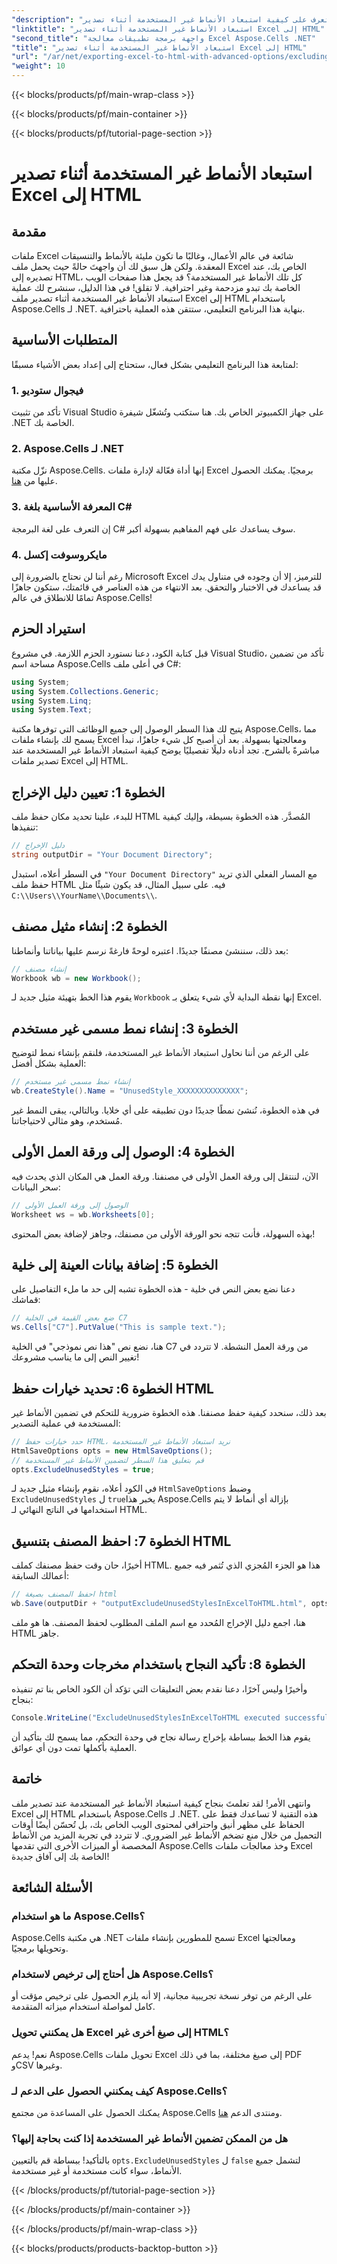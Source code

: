 ```yaml
---
"description": "تعرف على كيفية استبعاد الأنماط غير المستخدمة أثناء تصدير Excel إلى HTML باستخدام Aspose.Cells لـ .NET في هذا الدليل المفصل خطوة بخطوة."
"linktitle": "استبعاد الأنماط غير المستخدمة أثناء تصدير Excel إلى HTML"
"second_title": "واجهة برمجة تطبيقات معالجة Excel Aspose.Cells .NET"
"title": "استبعاد الأنماط غير المستخدمة أثناء تصدير Excel إلى HTML"
"url": "/ar/net/exporting-excel-to-html-with-advanced-options/excluding-unused-styles/"
"weight": 10
---
```


{{< blocks/products/pf/main-wrap-class >}}

{{< blocks/products/pf/main-container >}}

{{< blocks/products/pf/tutorial-page-section >}}

# استبعاد الأنماط غير المستخدمة أثناء تصدير Excel إلى HTML

## مقدمة
ملفات Excel شائعة في عالم الأعمال، وغالبًا ما تكون مليئة بالأنماط والتنسيقات المعقدة. ولكن هل سبق لك أن واجهتَ حالةً حيث يحمل ملف Excel الخاص بك، عند تصديره إلى HTML، كل تلك الأنماط غير المستخدمة؟ قد يجعل هذا صفحات الويب الخاصة بك تبدو مزدحمة وغير احترافية. لا تقلق! في هذا الدليل، سنشرح لك عملية استبعاد الأنماط غير المستخدمة أثناء تصدير ملف Excel إلى HTML باستخدام Aspose.Cells لـ .NET. بنهاية هذا البرنامج التعليمي، ستتقن هذه العملية باحترافية.
## المتطلبات الأساسية
لمتابعة هذا البرنامج التعليمي بشكل فعال، ستحتاج إلى إعداد بعض الأشياء مسبقًا:
### 1. فيجوال ستوديو
تأكد من تثبيت Visual Studio على جهاز الكمبيوتر الخاص بك. هنا ستكتب وتُشغّل شيفرة .NET الخاصة بك.
### 2. Aspose.Cells لـ .NET
نزّل مكتبة Aspose.Cells. إنها أداة فعّالة لإدارة ملفات Excel برمجيًا. يمكنك الحصول عليها من [هنا](https://releases.aspose.com/cells/net/).
### 3. المعرفة الأساسية بلغة C#
إن التعرف على لغة البرمجة C# سوف يساعدك على فهم المفاهيم بسهولة أكبر.
### 4. مايكروسوفت إكسل
رغم أننا لن نحتاج بالضرورة إلى Microsoft Excel للترميز، إلا أن وجوده في متناول يدك قد يساعدك في الاختبار والتحقق.
بعد الانتهاء من هذه العناصر في قائمتك، ستكون جاهزًا تمامًا للانطلاق في عالم Aspose.Cells!
## استيراد الحزم
قبل كتابة الكود، دعنا نستورد الحزم اللازمة. في مشروع Visual Studio، تأكد من تضمين مساحة اسم Aspose.Cells في أعلى ملف C#:
```csharp
using System;
using System.Collections.Generic;
using System.Linq;
using System.Text;
```
يتيح لك هذا السطر الوصول إلى جميع الوظائف التي توفرها مكتبة Aspose.Cells، مما يسمح لك بإنشاء ملفات Excel ومعالجتها بسهولة.
بعد أن أصبح كل شيء جاهزًا، نبدأ مباشرةً بالشرح. تجد أدناه دليلًا تفصيليًا يوضح كيفية استبعاد الأنماط غير المستخدمة عند تصدير ملفات Excel إلى HTML.
## الخطوة 1: تعيين دليل الإخراج
للبدء، علينا تحديد مكان حفظ ملف HTML المُصدَّر. هذه الخطوة بسيطة، وإليك كيفية تنفيذها:
```csharp
// دليل الإخراج
string outputDir = "Your Document Directory";
```
في السطر أعلاه، استبدل `"Your Document Directory"` مع المسار الفعلي الذي تريد حفظ ملف HTML فيه. على سبيل المثال، قد يكون شيئًا مثل `C:\\Users\\YourName\\Documents\\`.
## الخطوة 2: إنشاء مثيل مصنف
بعد ذلك، سننشئ مصنفًا جديدًا. اعتبره لوحةً فارغةً نرسم عليها بياناتنا وأنماطنا:
```csharp
// إنشاء مصنف
Workbook wb = new Workbook();
```
يقوم هذا الخط بتهيئة مثيل جديد لـ `Workbook` إنها نقطة البداية لأي شيء يتعلق بـ Excel.
## الخطوة 3: إنشاء نمط مسمى غير مستخدم
على الرغم من أننا نحاول استبعاد الأنماط غير المستخدمة، فلنقم بإنشاء نمط لتوضيح العملية بشكل أفضل:
```csharp
// إنشاء نمط مسمى غير مستخدم
wb.CreateStyle().Name = "UnusedStyle_XXXXXXXXXXXXXX";
```
في هذه الخطوة، نُنشئ نمطًا جديدًا دون تطبيقه على أي خلايا. وبالتالي، يبقى النمط غير مُستخدم، وهو مثالي لاحتياجاتنا.
## الخطوة 4: الوصول إلى ورقة العمل الأولى
الآن، لننتقل إلى ورقة العمل الأولى في مصنفنا. ورقة العمل هي المكان الذي يحدث فيه سحر البيانات:
```csharp
// الوصول إلى ورقة العمل الأولى
Worksheet ws = wb.Worksheets[0];
```
بهذه السهولة، فأنت تتجه نحو الورقة الأولى من مصنفك، وجاهز لإضافة بعض المحتوى!
## الخطوة 5: إضافة بيانات العينة إلى خلية
دعنا نضع بعض النص في خلية - هذه الخطوة تشبه إلى حد ما ملء التفاصيل على قماشك:
```csharp
// ضع بعض القيمة في الخلية C7
ws.Cells["C7"].PutValue("This is sample text.");
```
هنا، نضع نص "هذا نص نموذجي" في الخلية C7 من ورقة العمل النشطة. لا تتردد في تغيير النص إلى ما يناسب مشروعك!
## الخطوة 6: تحديد خيارات حفظ HTML
بعد ذلك، سنحدد كيفية حفظ مصنفنا. هذه الخطوة ضرورية للتحكم في تضمين الأنماط غير المستخدمة في عملية التصدير:
```csharp
// حدد خيارات حفظ HTML، نريد استبعاد الأنماط غير المستخدمة
HtmlSaveOptions opts = new HtmlSaveOptions();
// قم بتعليق هذا السطر لتضمين الأنماط غير المستخدمة
opts.ExcludeUnusedStyles = true;
```
في الكود أعلاه، نقوم بإنشاء مثيل جديد لـ `HtmlSaveOptions` وضبط `ExcludeUnusedStyles` ل `true`يخبر هذا Aspose.Cells بإزالة أي أنماط لا يتم استخدامها في الناتج النهائي لـ HTML.
## الخطوة 7: احفظ المصنف بتنسيق HTML
أخيرًا، حان وقت حفظ مصنفك كملف HTML. هذا هو الجزء المُجزي الذي تُثمر فيه جميع أعمالك السابقة:
```csharp
// احفظ المصنف بصيغة html
wb.Save(outputDir + "outputExcludeUnusedStylesInExcelToHTML.html", opts);
```
هنا، اجمع دليل الإخراج المُحدد مع اسم الملف المطلوب لحفظ المصنف. ها هو ملف HTML جاهز.
## الخطوة 8: تأكيد النجاح باستخدام مخرجات وحدة التحكم
وأخيرًا وليس آخرًا، دعنا نقدم بعض التعليقات التي تؤكد أن الكود الخاص بنا تم تنفيذه بنجاح:
```csharp
Console.WriteLine("ExcludeUnusedStylesInExcelToHTML executed successfully.");
```
يقوم هذا الخط ببساطة بإخراج رسالة نجاح في وحدة التحكم، مما يسمح لك بتأكيد أن العملية بأكملها تمت دون أي عوائق.
## خاتمة
وانتهى الأمر! لقد تعلمتَ بنجاح كيفية استبعاد الأنماط غير المستخدمة عند تصدير ملف Excel إلى HTML باستخدام Aspose.Cells لـ .NET. هذه التقنية لا تساعدك فقط على الحفاظ على مظهر أنيق واحترافي لمحتوى الويب الخاص بك، بل تُحسّن أيضًا أوقات التحميل من خلال منع تضخم الأنماط غير الضروري. 
لا تتردد في تجربة المزيد من الأنماط المخصصة أو الميزات الأخرى التي تقدمها Aspose.Cells وخذ معالجات ملفات Excel الخاصة بك إلى آفاق جديدة!
## الأسئلة الشائعة
### ما هو استخدام Aspose.Cells؟  
Aspose.Cells هي مكتبة .NET تسمح للمطورين بإنشاء ملفات Excel ومعالجتها وتحويلها برمجيًا.
### هل أحتاج إلى ترخيص لاستخدام Aspose.Cells؟  
على الرغم من توفر نسخة تجريبية مجانية، إلا أنه يلزم الحصول على ترخيص مؤقت أو كامل لمواصلة استخدام ميزاته المتقدمة.
### هل يمكنني تحويل Excel إلى صيغ أخرى غير HTML؟  
نعم! يدعم Aspose.Cells تحويل ملفات Excel إلى صيغ مختلفة، بما في ذلك PDF وCSV وغيرها.
### كيف يمكنني الحصول على الدعم لـ Aspose.Cells؟  
يمكنك الحصول على المساعدة من مجتمع Aspose.Cells ومنتدى الدعم [هنا](https://forum.aspose.com/c/cells/9).
### هل من الممكن تضمين الأنماط غير المستخدمة إذا كنت بحاجة إليها؟  
بالتأكيد! ببساطة قم بالتعيين `opts.ExcludeUnusedStyles` ل `false` لتشمل جميع الأنماط، سواء كانت مستخدمة أو غير مستخدمة.

{{< /blocks/products/pf/tutorial-page-section >}}

{{< /blocks/products/pf/main-container >}}

{{< /blocks/products/pf/main-wrap-class >}}

{{< blocks/products/products-backtop-button >}}